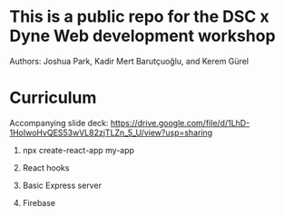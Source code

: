 # This is a public repo for the DSC x Dyne Web development workshop
Authors: Joshua Park, Kadir Mert Barutçuoğlu, and Kerem Gürel

# Curriculum

Accompanying slide deck: https://drive.google.com/file/d/1LhD-1HoIwoHvQES53wVL82zjTLZn_5_U/view?usp=sharing

1. npx create-react-app my-app

2. React hooks

3. Basic Express server

4. Firebase